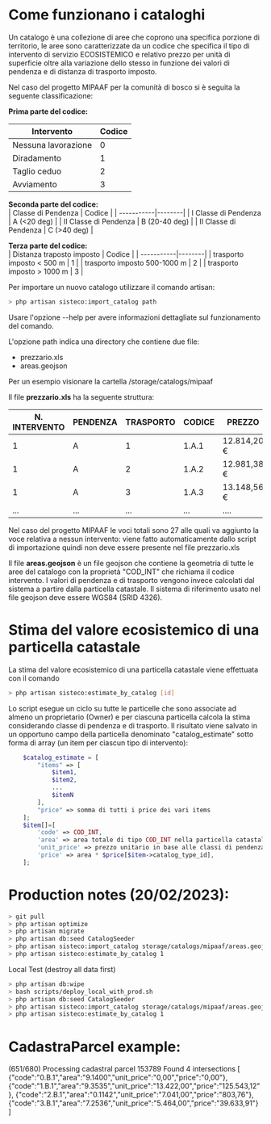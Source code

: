 Come funzionano i cataloghi
==

Un catalogo è una collezione di aree che coprono una specifica porzione di territorio, le aree sono caratterizzate da un codice che specifica il tipo di intervento di servizio ECOSISTEMICO e relativo prezzo per unità di superficie oltre alla variazione dello stesso in funzione dei valori di pendenza e di distanza di trasporto imposto.

Nel caso del progetto MIPAAF per la comunità di bosco si è seguita la seguente classificazione:

**Prima parte del codice:**  

| Intervento | Codice |
| -----------|--------|
| Nessuna lavorazione | 0 |
| Diradamento | 1 |
| Taglio ceduo | 2 |
| Avviamento | 3 |

**Seconda parte del codice:**  
| Classe di Pendenza | Codice |
| -----------|--------|
| I Classe di Pendenza | A (<20 deg) |
| II Classe di Pendenza | B (20-40 deg) |
| II Classe di Pendenza | C (>40 deg) |

**Terza parte del codice:**  
| Distanza traposto imposto | Codice |
| -----------|--------|
| trasporto imposto < 500 m | 1 |
| trasporto imposto 500-1000 m | 2 |
| trasporto imposto > 1000 m | 3 |

Per importare un nuovo catalogo utilizzare il comando artisan:

```sh
> php artisan sisteco:import_catalog path
```

Usare l'opzione --help per avere informazioni dettagliate sul funzionamento del comando.

L'opzione path indica una directory che contiene due file:
* prezzario.xls
* areas.geojson

Per un esempio visionare la cartella /storage/catalogs/mipaaf  

Il file **prezzario.xls** ha la seguente struttura:

|N. INTERVENTO | PENDENZA | TRASPORTO |	CODICE |	 PREZZO |
| ---- | ---- | ---- | ---- | ----- |
| 1	| A	| 1	| 1.A.1	|  12.814,20 € |
| 1	| A	| 2	| 1.A.2	|  12.981,38 € |
| 1	| A	| 3	| 1.A.3	|  13.148,56 € |
| ...| ...	| ...	| ...	|  .... |

Nel caso del progetto MIPAAF le voci totali sono 27 alle quali va aggiunto la voce relativa a nessun intervento: viene fatto automaticamente dallo script di importazione quindi non deve essere presente nel file prezzario.xls

Il file **areas.geojson** è un file geojson che contiene la geometria di tutte le aree del catalogo con la proprietà "COD_INT" che richiama il codice intervento. I valori di pendenza e di trasporto vengono invece calcolati dal sistema a partire dalla particella catastale. Il sistema di riferimento usato nel file geojson deve essere WGS84 (SRID 4326).  

Stima del valore ecosistemico di una particella catastale
==

La stima del valore ecosistemico di una particella catastale viene effettuata con il comando

```sh
> php artisan sisteco:estimate_by_catalog [id]
```

Lo script esegue un ciclo su tutte le particelle che sono associate ad almeno un proprietario (Owner) e per ciascuna particella calcola la stima considerando classe di pendenza e di trasporto. Il risultato viene salvato in un opportuno campo della particella denominato "catalog_estimate" sotto forma di array (un item per ciascun tipo di intervento):

```php
    $catalog_estimate = [
        "items" => [
            $item1,
            $item2,
            ...
            $itemN
        ],
        "price" => somma di tutti i price dei vari items
    ];
    $item[]=[
        'code' => COD_INT,
        'area' => area totale di tipo COD_INT nella particella catastale,
        'unit_price' => prezzo unitario in base alle classi di pendenza e area,
        'price' => area * $price[$item->catalog_type_id],
    ];
```

Production notes (20/02/2023):
===
```sh
> git pull
> php artisan optimize
> php artisan migrate
> php artisan db:seed CatalogSeeder
> php artisan sisteco:import_catalog storage/catalogs/mipaaf/areas.geojson 1 COD_INT
> php artisan sisteco:estimate_by_catalog 1
```

Local Test (destroy all data first)
```sh
> php artisan db:wipe
> bash scripts/deploy_local_with_prod.sh
> php artisan db:seed CatalogSeeder
> php artisan sisteco:import_catalog storage/catalogs/mipaaf/areas.geojson 1 COD_INT
> php artisan sisteco:estimate_by_catalog 1
```

CadastraParcel example:
====
(651/680) Processing cadastral parcel 153789
Found 4 intersections
[
    {"code":"0.B.1","area":"9.1400","unit_price":"0,00","price":"0,00"},
    {"code":"1.B.1","area":"9.3535","unit_price":"13.422,00","price":"125.543,12"},
    {"code":"2.B.1","area":"0.1142","unit_price":"7.041,00","price":"803,76"},
    {"code":"3.B.1","area":"7.2536","unit_price":"5.464,00","price":"39.633,91"}
]